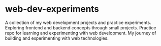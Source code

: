 # web-dev-experiments
A collection of my web development projects and practice experiments.  Exploring frontend and backend concepts through small projects.  Practice repo for learning and experimenting with web development.  My journey of building and experimenting with web technologies.
